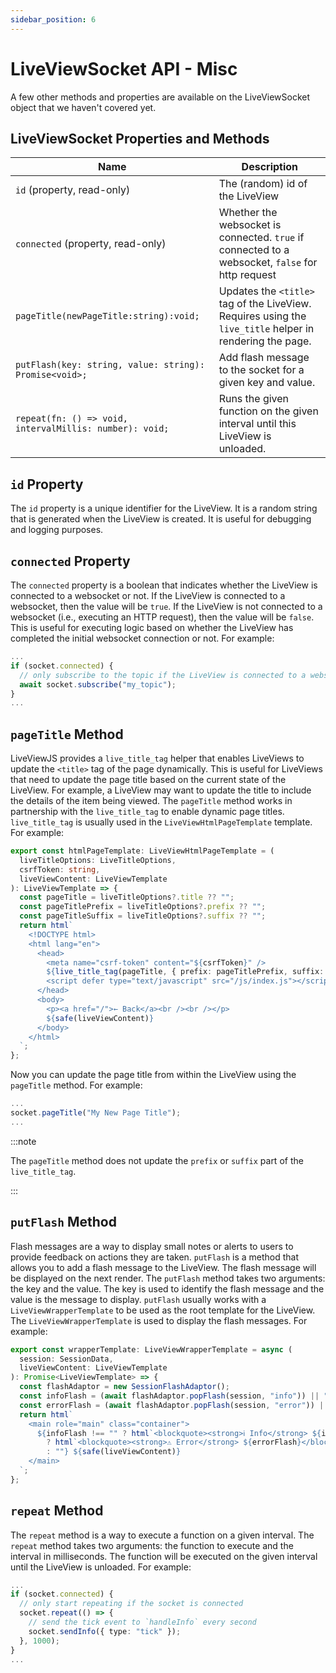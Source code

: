 ```yaml
---
sidebar_position: 6
---
```


# LiveViewSocket API - Misc

A few other methods and properties are available on the LiveViewSocket object that we haven't covered yet.

## LiveViewSocket Properties and Methods

| Name                                                    | Description                                                                                              |
| ------------------------------------------------------- | -------------------------------------------------------------------------------------------------------- |
| `id` (property, read-only)                              | The (random) id of the LiveView                                                                          |
| `connected` (property, read-only)                       | Whether the websocket is connected. `true` if connected to a websocket, `false` for http request         |
| `pageTitle(newPageTitle:string):void;`                  | Updates the `<title>` tag of the LiveView. Requires using the `live_title` helper in rendering the page. |
| `putFlash(key: string, value: string): Promise<void>;`  | Add flash message to the socket for a given key and value.                                               |
| `repeat(fn: () => void, intervalMillis: number): void;` | Runs the given function on the given interval until this LiveView is unloaded.                           |

## `id` Property

The `id` property is a unique identifier for the LiveView. It is a random string that is generated when the LiveView is
created. It is useful for debugging and logging purposes.

## `connected` Property

The `connected` property is a boolean that indicates whether the LiveView is connected to a websocket or not. If the
LiveView is connected to a websocket, then the value will be `true`. If the LiveView is not connected to a websocket
(i.e.,  executing an HTTP request), then the value will be `false`. This is useful for executing logic based on whether
the LiveView has completed the initial websocket connection or not. For example:

```ts
...
if (socket.connected) {
  // only subscribe to the topic if the LiveView is connected to a websocket
  await socket.subscribe("my_topic");
}
...
```

## `pageTitle` Method

LiveViewJS provides a `live_title_tag` helper that enables LiveViews to update the `<title>` tag of the page
dynamically. This is useful for LiveViews that need to update the page title based on the current state of the LiveView.
For example, a LiveView may want to update the title to include the details of the item being viewed. The `pageTitle`
method works in partnership with the `live_title_tag` to enable dynamic page titles. `live_title_tag` is usually used
in the `LiveViewHtmlPageTemplate` template. For example:

```ts {14}
export const htmlPageTemplate: LiveViewHtmlPageTemplate = (
  liveTitleOptions: LiveTitleOptions,
  csrfToken: string,
  liveViewContent: LiveViewTemplate
): LiveViewTemplate => {
  const pageTitle = liveTitleOptions?.title ?? "";
  const pageTitlePrefix = liveTitleOptions?.prefix ?? "";
  const pageTitleSuffix = liveTitleOptions?.suffix ?? "";
  return html`
    <!DOCTYPE html>
    <html lang="en">
      <head>
        <meta name="csrf-token" content="${csrfToken}" />
        ${live_title_tag(pageTitle, { prefix: pageTitlePrefix, suffix: pageTitleSuffix })}
        <script defer type="text/javascript" src="/js/index.js"></script>
      </head>
      <body>
        <p><a href="/">← Back</a><br /><br /></p>
        ${safe(liveViewContent)}
      </body>
    </html>
  `;
};
```

Now you can update the page title from within the LiveView using the `pageTitle` method. For example:

```ts
...
socket.pageTitle("My New Page Title");
...
```

:::note

The `pageTitle` method does not update the `prefix` or `suffix` part of the `live_title_tag`.

:::

## `putFlash` Method

Flash messages are a way to display small notes or alerts to users to provide feedback on actions they are taken.
`putFlash` is a method that allows you to add a flash message to the LiveView. The flash message will be displayed on
the next render. The `putFlash` method takes two arguments: the key and the value. The key is used to identify the flash
message and the value is the message to display. `putFlash` usually works with a `LiveViewWrapperTemplate` to be used as
the root template for the LiveView. The `LiveViewWrapperTemplate` is used to display the flash messages. For example:

```ts {5-7}
export const wrapperTemplate: LiveViewWrapperTemplate = async (
  session: SessionData,
  liveViewContent: LiveViewTemplate
): Promise<LiveViewTemplate> => {
  const flashAdaptor = new SessionFlashAdaptor();
  const infoFlash = (await flashAdaptor.popFlash(session, "info")) || "";
  const errorFlash = (await flashAdaptor.popFlash(session, "error")) || "";
  return html`
    <main role="main" class="container">
      ${infoFlash !== "" ? html`<blockquote><strong>ℹ Info</strong> ${infoFlash}</blockquote>` : ""} ${errorFlash !== ""
        ? html`<blockquote><strong>⚠️ Error</strong> ${errorFlash}</blockquote>`
        : ""} ${safe(liveViewContent)}
    </main>
  `;
};
```

## `repeat` Method

The `repeat` method is a way to execute a function on a given interval. The `repeat` method takes two arguments: the
function to execute and the interval in milliseconds. The function will be executed on the given interval until the
LiveView is unloaded. For example:

```ts
...
if (socket.connected) {
  // only start repeating if the socket is connected
  socket.repeat(() => {
    // send the tick event to `handleInfo` every second
    socket.sendInfo({ type: "tick" });
  }, 1000);
}
...
```
